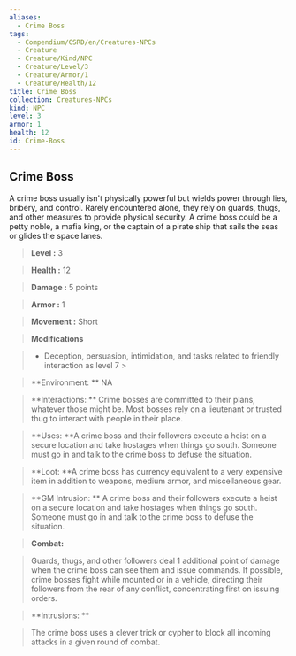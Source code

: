 ```yaml
---
aliases:
  - Crime Boss
tags:
  - Compendium/CSRD/en/Creatures-NPCs
  - Creature
  - Creature/Kind/NPC
  - Creature/Level/3
  - Creature/Armor/1
  - Creature/Health/12
title: Crime Boss
collection: Creatures-NPCs
kind: NPC
level: 3
armor: 1
health: 12
id: Crime-Boss
---
```

## Crime Boss    
A crime boss usually isn't physically powerful but wields power through lies, bribery, and control. Rarely encountered alone, they rely on guards, thugs, and other measures to provide physical security. A crime boss could be a petty noble, a mafia king, or the captain of a pirate ship that sails the seas or glides the space lanes.    
  
    
> **Level :** 3    
> **Health :** 12    
> **Damage :** 5 points    
> **Armor :** 1    
> **Movement :** Short    
> **Modifications**    
>- Deception, persuasion, intimidation, and tasks related to friendly interaction as level 7 >  
>    
> **Environment: ** NA    
> **Interactions: ** Crime bosses are committed to their plans, whatever those might be. Most bosses rely on a lieutenant or trusted thug to interact with people in their place.    
> **Uses: **A crime boss and their followers execute a heist on a secure location and take hostages when things go south. Someone must go in and talk to the crime boss to defuse the situation.    
> **Loot: **A crime boss has currency equivalent to a very expensive item in addition to weapons, medium armor, and miscellaneous gear.    
> **GM Intrusion: ** A crime boss and their followers execute a heist on a secure location and take hostages when things go south. Someone must go in and talk to the crime boss to defuse the situation.    
  
> **Combat:**   
> Guards, thugs, and other followers deal 1 additional point of damage when the crime boss can see them and issue commands. If possible, crime bosses fight while mounted or in a vehicle, directing their followers from the rear of any conflict, concentrating first on issuing orders.    
    
  
> **Intrusions: **   
> The crime boss uses a clever trick or cypher to block all incoming attacks in a given round of combat.    

